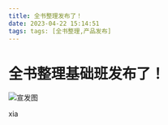 ```yaml
---
title: 全书整理发布了！
date: 2023-04-22 15:14:51
tags: tags: [全书整理,产品发布]
---
```

# 全书整理基础班发布了！
![宣发图]()

xia